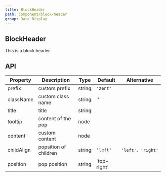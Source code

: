 ```yaml
---
title: BlockHeader
path: component/block-header
group: Data Display
---
```


## BlockHeader

This is a block header.

## API

| Property            | Description               | Type             | Default      | Alternative     |
|------          |------              |------            |--------    |--------   |
| prefix         | custom prefix           | string          | `'zent'`    |           |
| className      | custom class name          | string            |   ''    |              |
| title          | title               | string            |         |              |
| tooltip        | content of the pop         | node             |          |             |
| content        | custom content       | node             |            |           |
| childAlign     | popsition of children | string | `'left'`  | `'left'、'right'` |
| position       | pop position       | string           | 'top-right' |          |
